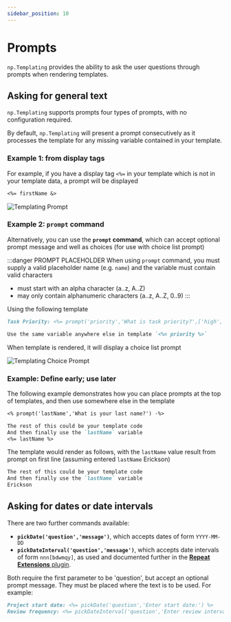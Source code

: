 ```yaml
---
sidebar_position: 10
---
```


# Prompts
`np.Templating` provides the ability to ask the user questions through prompts when rendering templates.

## Asking for general text
`np.Templating` supports prompts four types of prompts, with no configuration required.

By default, `np.Templating` will present a prompt consecutively as it processes the template for any missing variable contained in your template.

### Example 1: from display tags
For example, if you have a display tag `<%=` in your template which is not in your template data, a prompt will be displayed

```markdown
<%= firstName &>
```

![Templating Prompt](/img/prompt-default.png)

### Example 2: `prompt` command
Alternatively, you can use the **`prompt` command**, which can accept optional prompt message and well as choices (for use with choice list prompt)

:::danger PROMPT PLACEHOLDER
When using `prompt` command, you must supply a valid placeholder name (e.g. `name`) and the variable must contain valid characters
- must start with an alpha character (a..z, A..Z)
- may only contain alphanumeric characters (a..z, A..Z, 0..9)
:::

Using the following template

```markdown
Task Priority: <%= prompt('priority','What is task priority?',['high','medium','low']) %>

Use the same variable anywhere else in template `<%= priority %>`
```

When template is rendered, it will display a choice list prompt

![Templating Choice Prompt](/img/prompt2.png)

### Example: Define early; use later
The following example demonstrates how you can place prompts at the top of templates, and then use somewhere else in the template

```markdown
<% prompt('lastName','What is your last name?') -%>

The rest of this could be your template code
And then finally use the `lastName` variable
<%= lastName %>
```

The template would render as follows, with the `lastName` value result from prompt on first line (assuming entered `lastName` Erickson)

```markdown
The rest of this could be your template code
And then finally use the `lastName` variable
Erickson
```

## Asking for dates or date intervals
There are two further commands available:
- **`pickDate('question','message')`**, which accepts dates of form `YYYY-MM-DD`
- **`pickDateInterval('question','message')`**, which accepts date intervals of form `nnn[bdwmqy]`, as used and documented further in the [**Repeat Extensions** plugin](https://github.com/NotePlan/plugins/tree/main/jgclark.RepeatExtensions).

Both require the first parameter to be 'question', but accept an optional prompt message. They must be placed where the text is to be used.  For example:

```markdown
Project start date: <%= pickDate('question','Enter start date:') %>
Review frequency: <%= pickDateInterval('question','Enter review interval:') %>
```

